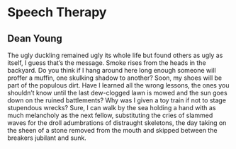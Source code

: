 # Speech Therapy
## Dean Young
The ugly duckling remained ugly
its whole life but found others
as ugly as itself, I guess that’s the message.
Smoke rises from the heads in the backyard.
Do you think if I hang around here long enough
someone will proffer a muffin,
one skulking shadow to another?
Soon, my shoes will be part of the populous dirt.
Have I learned all the wrong lessons,
the ones you shouldn’t know until
the last dew-clogged lawn is mowed
and the sun goes down on the ruined battlements?
Why was I given a toy train if not
to stage stupendous wrecks? Sure,
I can walk by the sea holding a hand
with as much melancholy as the next fellow,
substituting the cries of slammed waves
for the droll adumbrations of distraught
skeletons, the day taking on the sheen
of a stone removed from the mouth
and skipped between the breakers jubilant and sunk.